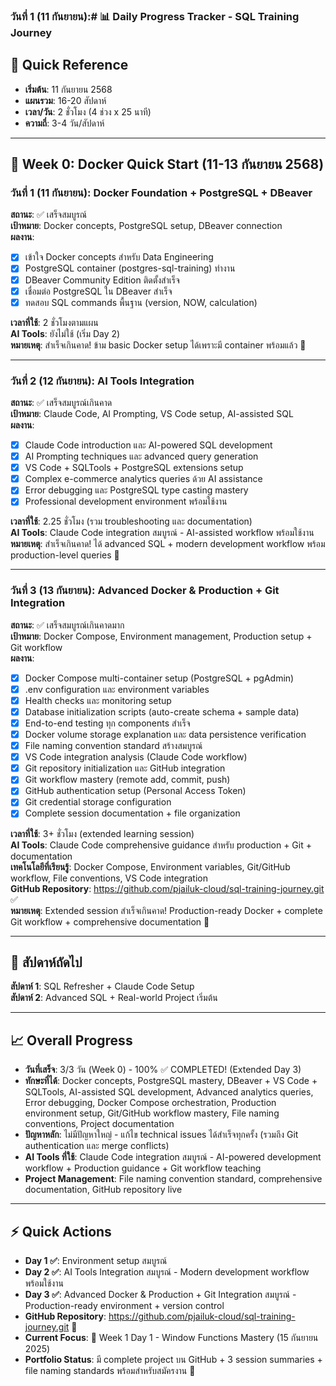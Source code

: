 ### วันที่ 1 (11 กันยายน):# 📊 Daily Progress Tracker - SQL Training Journey

## 🎯 **Quick Reference**
- **เริ่มต้น**: 11 กันยายน 2568
- **แผนรวม**: 16-20 สัปดาห์
- **เวลา/วัน**: 2 ชั่วโมง (4 ช่วง x 25 นาที)
- **ความถี่**: 3-4 วัน/สัปดาห์

---

## 📅 **Week 0: Docker Quick Start** (11-13 กันยายน 2568)

### วันที่ 1 (11 กันยายน): Docker Foundation + PostgreSQL + DBeaver
**สถานะ**: ✅ เสร็จสมบูรณ์  
**เป้าหมาย**: Docker concepts, PostgreSQL setup, DBeaver connection  
**ผลงาน**: 
- [x] เข้าใจ Docker concepts สำหรับ Data Engineering
- [x] PostgreSQL container (postgres-sql-training) ทำงาน
- [x] DBeaver Community Edition ติดตั้งสำเร็จ
- [x] เชื่อมต่อ PostgreSQL ใน DBeaver สำเร็จ
- [x] ทดสอบ SQL commands พื้นฐาน (version, NOW, calculation)

**เวลาที่ใช้**: 2 ชั่วโมงตามแผน  
**AI Tools**: ยังไม่ใช้ (เริ่ม Day 2)  
**หมายเหตุ**: สำเร็จเกินคาด! ข้าม basic Docker setup ได้เพราะมี container พร้อมแล้ว 🎉

---

### วันที่ 2 (12 กันยายน): AI Tools Integration  
**สถานะ**: ✅ เสร็จสมบูรณ์เกินคาด  
**เป้าหมาย**: Claude Code, AI Prompting, VS Code setup, AI-assisted SQL  
**ผลงาน**: 
- [x] Claude Code introduction และ AI-powered SQL development
- [x] AI Prompting techniques และ advanced query generation
- [x] VS Code + SQLTools + PostgreSQL extensions setup
- [x] Complex e-commerce analytics queries ด้วย AI assistance
- [x] Error debugging และ PostgreSQL type casting mastery
- [x] Professional development environment พร้อมใช้งาน

**เวลาที่ใช้**: 2.25 ชั่วโมง (รวม troubleshooting และ documentation)  
**AI Tools**: Claude Code integration สมบูรณ์ - AI-assisted workflow พร้อมใช้งาน
**หมายเหตุ**: สำเร็จเกินคาด! ได้ advanced SQL + modern development workflow พร้อม production-level queries 🚀

---

### วันที่ 3 (13 กันยายน): Advanced Docker & Production + Git Integration
**สถานะ**: ✅ เสร็จสมบูรณ์เกินคาดมาก  
**เป้าหมาย**: Docker Compose, Environment management, Production setup + Git workflow  
**ผลงาน**: 
- [x] Docker Compose multi-container setup (PostgreSQL + pgAdmin)
- [x] .env configuration และ environment variables
- [x] Health checks และ monitoring setup
- [x] Database initialization scripts (auto-create schema + sample data)
- [x] End-to-end testing ทุก components สำเร็จ
- [x] Docker volume storage explanation และ data persistence verification
- [x] File naming convention standard สร้างสมบูรณ์
- [x] VS Code integration analysis (Claude Code workflow)
- [x] Git repository initialization และ GitHub integration
- [x] Git workflow mastery (remote add, commit, push)
- [x] GitHub authentication setup (Personal Access Token)
- [x] Git credential storage configuration
- [x] Complete session documentation + file organization

**เวลาที่ใช้**: 3+ ชั่วโมง (extended learning session)  
**AI Tools**: Claude Code comprehensive guidance สำหรับ production + Git + documentation  
**เทคโนโลยีที่เรียนรู้**: Docker Compose, Environment variables, Git/GitHub workflow, File conventions, VS Code integration  
**GitHub Repository**: https://github.com/pjailuk-cloud/sql-training-journey.git ✅  
**หมายเหตุ**: Extended session สำเร็จเกินคาด! Production-ready Docker + complete Git workflow + comprehensive documentation 🚀

---

## 🚀 **สัปดาห์ถัดไป**
**สัปดาห์ 1**: SQL Refresher + Claude Code Setup  
**สัปดาห์ 2**: Advanced SQL + Real-world Project เริ่มต้น

---

## 📈 **Overall Progress**
- **วันที่เสร็จ**: 3/3 วัน (Week 0) - 100% ✅ COMPLETED! (Extended Day 3)
- **ทักษะที่ได้**: Docker concepts, PostgreSQL mastery, DBeaver + VS Code + SQLTools, AI-assisted SQL development, Advanced analytics queries, Error debugging, Docker Compose orchestration, Production environment setup, Git/GitHub workflow mastery, File naming conventions, Project documentation
- **ปัญหาหลัก**: ไม่มีปัญหาใหญ่ - แก้ไข technical issues ได้สำเร็จทุกครั้ง (รวมถึง Git authentication และ merge conflicts)
- **AI Tools ที่ใช้**: Claude Code integration สมบูรณ์ - AI-powered development workflow + Production guidance + Git workflow teaching
- **Project Management**: File naming convention standard, comprehensive documentation, GitHub repository live

---

## ⚡ **Quick Actions**
- **Day 1 ✅**: Environment setup สมบูรณ์
- **Day 2 ✅**: AI Tools Integration สมบูรณ์ - Modern development workflow พร้อมใช้งาน
- **Day 3 ✅**: Advanced Docker & Production + Git Integration สมบูรณ์ - Production-ready environment + version control
- **GitHub Repository**: https://github.com/pjailuk-cloud/sql-training-journey.git 🔗
- **Current Focus**: 🎯 Week 1 Day 1 - Window Functions Mastery (15 กันยายน 2025)
- **Portfolio Status**: มี complete project บน GitHub + 3 session summaries + file naming standards พร้อมสำหรับสมัครงาน 🚀
